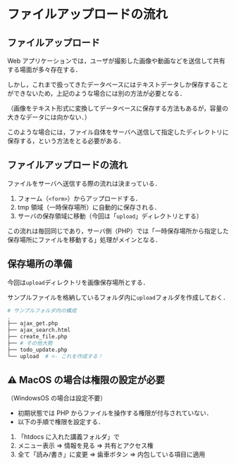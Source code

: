 # ファイルアップロードの流れ

## ファイルアップロード

Web アプリケーションでは，ユーザが撮影した画像や動画などを送信して共有する場面が多々存在する．

しかし，これまで扱ってきたデータベースにはテキストデータしか保存することができないため，上記のような場合には別の方法が必要となる．

（画像をテキスト形式に変換してデータベースに保存する方法もあるが，容量の大きなデータには向かない．）

このような場合には，ファイル自体をサーバへ送信して指定したディレクトリに保存する，という方法をとる必要がある．

## ファイルアップロードの流れ

ファイルをサーバへ送信する際の流れは決まっている．

1. フォーム（`<form>`）からアップロードする．
2. tmp 領域（一時保存場所）に自動的に保存される．
3. サーバの保存領域に移動（今回は「`upload`」ディレクトリとする）

この流れは毎回同じであり，サーバ側（PHP）では「一時保存場所から指定した保存場所にファイルを移動する」処理がメインとなる．

## 保存場所の準備

今回は`upload`ディレクトリを画像保存場所とする．

サンプルファイルを格納しているフォルダ内に`upload`フォルダを作成しておく．

```bash
# サンプルフォルダ内の構成
.
├── ajax_get.php
├── ajax_search.html
├── create_file.php
├── # その他大勢
├── todo_update.php
└── upload  # <- これを作成する！

```

## ⚠️ MacOS の場合は権限の設定が必要

（WindowsOS の場合は設定不要）

- 初期状態では PHP からファイルを操作する権限が付与されていない．
- 以下の手順で権限を設定する．

1. 「htdocs に入れた講義フォルダ」で
2. メニュー表示 => 情報を見る => 共有とアクセス権
3. 全て「読み/書き」に変更 => 歯車ボタン => 内包している項目に適用
